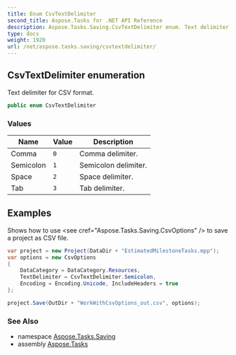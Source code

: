 ```yaml
---
title: Enum CsvTextDelimiter
second_title: Aspose.Tasks for .NET API Reference
description: Aspose.Tasks.Saving.CsvTextDelimiter enum. Text delimiter for CSV format
type: docs
weight: 1920
url: /net/aspose.tasks.saving/csvtextdelimiter/
---
```

## CsvTextDelimiter enumeration

Text delimiter for CSV format.

```csharp
public enum CsvTextDelimiter
```

### Values

| Name | Value | Description |
| --- | --- | --- |
| Comma | `0` | Comma delimiter. |
| Semicolon | `1` | Semicolon delimiter. |
| Space | `2` | Space delimiter. |
| Tab | `3` | Tab delimiter. |

## Examples

Shows how to use &lt;see cref="Aspose.Tasks.Saving.CsvOptions" /&gt; to save a project as CSV file.

```csharp
var project = new Project(DataDir + "EstimatedMilestoneTasks.mpp");
var options = new CsvOptions
{
    DataCategory = DataCategory.Resources,
    TextDelimiter = CsvTextDelimiter.Semicolon,
    Encoding = Encoding.Unicode, IncludeHeaders = true
};

project.Save(OutDir + "WorkWithCsvOptions_out.csv", options);
```

### See Also

* namespace [Aspose.Tasks.Saving](../../aspose.tasks.saving/)
* assembly [Aspose.Tasks](../../)


